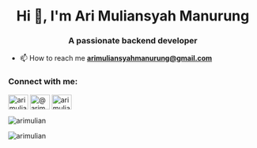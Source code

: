 <h1 align="center">Hi 👋, I'm Ari Muliansyah Manurung</h1>
<h3 align="center">A passionate backend developer</h3>

- 📫 How to reach me **arimuliansyahmanurung@gmail.com**

<h3 align="left">Connect with me:</h3>
<p align="left">
<a href="https://linkedin.com/in/arimuliansyahmanurung" target="blank"><img align="center" src="https://raw.githubusercontent.com/rahuldkjain/github-profile-readme-generator/master/src/images/icons/Social/linked-in-alt.svg" alt="arimuliansyahmanurung" height="30" width="40" /></a>
<a href="https://medium.com/@arimuliansyahmanurung" target="blank"><img align="center" src="https://raw.githubusercontent.com/rahuldkjain/github-profile-readme-generator/master/src/images/icons/Social/medium.svg" alt="@arimuliansyahmanurung" height="30" width="40" /></a>
<a href="https://www.hackerrank.com/arimuliansyahma1" target="blank"><img align="center" src="https://raw.githubusercontent.com/rahuldkjain/github-profile-readme-generator/master/src/images/icons/Social/hackerrank.svg" alt="arimuliansyahma1" height="30" width="40" /></a>
</p>

<p><img align="center" src="https://github-readme-stats.vercel.app/api/top-langs?username=arimulian&show_icons=true&locale=en&layout=compact" alt="arimulian" /></p>

<p><img align="center" src="https://github-readme-streak-stats.herokuapp.com/?user=arimulian&" alt="arimulian" /></p>
